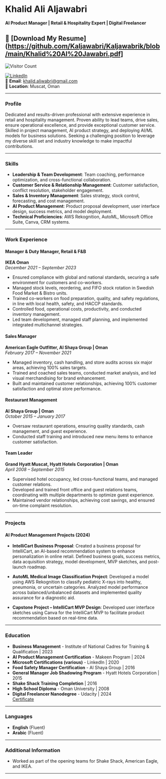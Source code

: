 # Khalid Ali Aljawabri
**AI Product Manager | Retail & Hospitality Expert | Digital Freelancer**

## 📄 [Download My Resume](https://github.com/Kaljawabri/Kaljawabrik/blob/main/Khalid%20Al%20Jawabri.pdf]
![Visitor Count](https://komarev.com/ghpvc/?username=yourusername&color=blue)




[![LinkedIn](https://img.shields.io/badge/LinkedIn-Profile-blue)](https://www.linkedin.com/in/kaljawabri/)   
📧 **Email**: khalid.aljwabri@gmail.com  
📍 **Location**: Muscat, Oman  

---

### **Profile**
Dedicated and results-driven professional with extensive experience in retail and hospitality management. Proven ability to lead teams, drive sales, ensure operational excellence, and provide exceptional customer service. Skilled in project management, AI product strategy, and deploying AI/ML models for business solutions. Seeking a challenging position to leverage my diverse skill set and industry knowledge to make impactful contributions.

---

### **Skills**
- **Leadership & Team Development**: Team coaching, performance optimization, and cross-functional collaboration.
- **Customer Service & Relationship Management**: Customer satisfaction, conflict resolution, stakeholder engagement.
- **Sales & Inventory Management**: Sales strategy, stock control, forecasting, and cost management.
- **AI Product Management**: Product proposal development, user interface design, success metrics, and model deployment.
- **Technical Proficiencies**: AWS Rekognition, AutoML, Microsoft Office Suite, Canva, CRM systems.

---

### **Work Experience**

#### **Manager & Duty Manager, Retail & F&B**
**IKEA Oman**  
*December 2021 – September 2023*  
- Ensured compliance with global and national standards, securing a safe environment for customers and co-workers.
- Managed stock levels, reordering, and FIFO stock rotation in Swedish Food Market & Bistro units.
- Trained co-workers on food preparation, quality, and safety regulations, in line with local health, safety, and HACCP standards.
- Controlled food, operational costs, productivity, and conducted inventory management.
- Led team development, managed staff planning, and implemented integrated multichannel strategies.

#### **Sales Manager**
**American Eagle Outfitter, Al Shaya Group | Oman**  
*February 2017 – November 2021*  
- Managed inventory, cash handling, and store audits across six major areas, achieving 100% sales targets.
- Trained and coached sales teams, conducted market analysis, and led visual merchandising for brand enhancement.
- Built and maintained customer relationships, achieving 100% customer satisfaction and optimal store performance.

#### **Restaurant Management**
**Al Shaya Group | Oman**  
*October 2015 – January 2017*  
- Oversaw restaurant operations, ensuring quality standards, cash management, and guest experience.
- Conducted staff training and introduced new menu items to enhance customer satisfaction.

#### **Team Leader**
**Grand Hyatt Muscat, Hyatt Hotels Corporation | Oman**  
*April 2008 – September 2015*  
- Supervised hotel occupancy, led cross-functional teams, and managed customer relations.
- Developed and trained front office and guest relations teams, coordinating with multiple departments to optimize guest experience.
- Maintained vendor relationships, achieving cost savings, and ensured on-time complaint resolution.

---

### **Projects**

#### **AI Product Management Projects (2024)**
- **IntelliCart Business Proposal**: Created a business proposal for IntelliCart, an AI-based recommendation system to enhance personalization in online retail. Defined business goals, success metrics, data acquisition strategy, model development, MVP sketches, and post-launch roadmap.
  
- **AutoML Medical Image Classification Project**: Developed a model using AWS Rekognition to classify pediatric X-rays into healthy, pneumonia, or uncertain categories. Analyzed model performance across balanced/unbalanced datasets and implemented quality assurance for a diagnostic aid.

- **Capstone Project – IntelliCart MVP Design**: Developed user interface sketches using Canva for the IntelliCart MVP to facilitate product recommendation based on real-time data.

---

### **Education**
- **Business Management** - Institute of National Cadres for Training & Qualification | 2023
- **AI Product Management Certification** - Makeen Program | 2024
- **Microsoft Certifications (various)** - LinkedIn | 2020
- **Food Safety Manager Certification** - Al Shaya Group | 2016
- **General Manager Job Shadowing Program** - Hyatt Hotels Corporation | 2015
- **Shake Shack Training Completion** | 2016
- **High School Diploma** - Oman University | 2008
- **Digital Freelancer Nanodegree** - Udacity | 2024  
   [Certificate](https://www.udacity.com/certificate/e/8b9667f4-9217-11ef-a7e5-274565a86d84)

---

### **Languages**
- **English** (Fluent)
- **Arabic** (Fluent)

---

### **Additional Information**
- Worked as part of the opening teams for Shake Shack, American Eagle, and IKEA.

---

